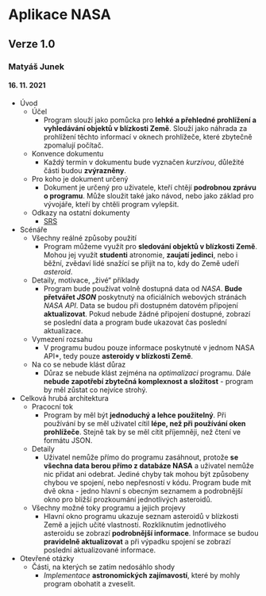 # Aplikace NASA
## Verze 1.0
### Matyáš Junek
#### 16. 11. 2021
* Úvod
  * Účel
    * Program slouží jako pomůcka pro **lehké a přehledné prohlížení a vyhledávání objektů v blízkosti Země**. Slouží jako náhrada za prohlížení těchto informací v oknech prohlížeče, které zbytečně zpomalují počítač.
  * Konvence dokumentu
    * Každý termín v dokumentu bude vyznačen *kurzívou*, důležité části budou **zvýrazněny**.
  * Pro koho je dokument určený
    * Dokument je určený pro uživatele, kteří chtějí **podrobnou zprávu o programu**. Může sloužit také jako návod, nebo jako základ pro vývojáře, kteří by chtěli program vylepšit.
  * Odkazy na ostatní dokumenty
    * [SRS](https://github.com/MatyasJunek/Aplikace-NASA/blob/main/README.md)
* Scénáře
  * Všechny reálné způsoby použití
    * Program můžeme využít pro **sledování objektů v blízkosti Země**. Mohou jej využít **studenti** atronomie, **zaujatí jedinci**, nebo i běžní, zvědaví lidé snažící se přijít na to, kdy do Země udeří *asteroid*.
  * Detaily, motivace, „živé“ příklady
    * Program bude používat volně dostupná data od *NASA*. **Bude přetvářet *JSON*** poskytnutý na oficiálních webových stránách *NASA API*. Data se budou při dostupném datovém připojení **aktualizovat**. Pokud nebude žádné připojení dostupné, zobrazí se poslední data a program bude ukazovat čas poslední aktualizace. 
  * Vymezení rozsahu
    * V programu budou pouze informace poskytnuté v jednom NASA API*, tedy pouze **asteroidy v blízkosti Země**.
  * Na co se nebude klást důraz
    * Důraz se nebude klást zejména na *optimalizaci* programu. Dále **nebude zapotřebí zbytečná komplexnost a složitost** - program by měl zůstat co nejvíce strohý.
* Celková hrubá architektura
  * Pracocní tok
    * Program by měl být **jednoduchý a lehce použitelný**. Při používání by se měl uživatel cítil **lépe, než při používání oken prohlížeče**. Stejně tak by se měl cítit příjemněji, než čtení ve formátu JSON.
  * Detaily
    * Uživatel nemůže přímo do programu zasáhnout, protože **se všechna data berou přímo z databáze NASA** a uživatel nemůže nic přidat ani odebrat. Jediné chyby tak mohou být způsobeny chybou ve spojení, nebo nepřesností v kódu. Program bude mít dvě okna - jedno hlavní s obecným seznamem a podrobnější okno pro bližší prozkoumání jednotlivých asteroidů.
  * Všechny možné toky programu a jejich projevy
    * Hlavní okno programu ukazuje seznam asteroidů v blízkosti Země a jejich učité vlastnosti. Rozkliknutím jednotlivého asteroidu se zobrazí **podrobnější informace**. Informace se budou **pravidelně aktualizovat** a při výpadku spojení se zobrazí poslední aktualizované informace.
* Otevřené otázky
  * Části, na kterých se zatím nedosáhlo shody
    * *Implementace* **astronomických zajímavostí**, které by mohly program obohatit a zveselit.
